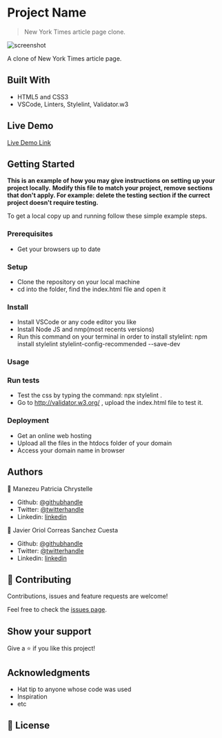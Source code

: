# Project Name

> New York Times article page clone.

![screenshot](./app_screenshot.png)

A clone of New York Times article page.

## Built With

- HTML5 and CSS3
- VSCode, Linters, Stylelint, Validator.w3

## Live Demo

[Live Demo Link](https://patriciachrysy.github.io/New-York-Times-Article/)


## Getting Started

**This is an example of how you may give instructions on setting up your project locally.**
**Modify this file to match your project, remove sections that don't apply. For example: delete the testing section if the currect project doesn't require testing.**


To get a local copy up and running follow these simple example steps.

### Prerequisites

- Get your browsers up to date

### Setup

- Clone the repository on your local machine
- cd into the folder, find the index.html file and open it

### Install

- Install VSCode or any code editor you like
- Install Node JS and nmp(most recents versions)
- Run this command on your terminal in order to install stylelint: npm install stylelint stylelint-config-recommended --save-dev 

### Usage

### Run tests

- Test the css by typing the command: npx stylelint .
- Go to http://validator.w3.org/ , upload the index.html file to test it.

### Deployment

- Get an online web hosting
- Upload all the files in the htdocs folder of your domain
- Access your domain name in browser



## Authors

👤 Manezeu Patricia Chrystelle

- Github: [@githubhandle](https://github.com/patriciachrysy)
- Twitter: [@twitterhandle](https://twitter.com/twitterhandle)
- Linkedin: [linkedin](https://linkedin.com/linkedinhandle)

👤 Javier Oriol Correas Sanchez Cuesta

- Github: [@githubhandle](https://github.com/javitocor)
- Twitter: [@twitterhandle](https://twitter.com/JavierCorreas4)
- Linkedin: [linkedin](https://www.linkedin.com/in/javier-correas-sanchez-cuesta-15289482/)

## 🤝 Contributing

Contributions, issues and feature requests are welcome!

Feel free to check the [issues page]().

## Show your support

Give a ⭐️ if you like this project!

## Acknowledgments

- Hat tip to anyone whose code was used
- Inspiration
- etc

## 📝 License


